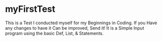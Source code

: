 # myFirstTest
This is a Test I conducted myself for my Beginnings in Coding.
If you Have any changes to have it Can be improved, Send it!
It is a Simple Input program using the basic Def, List, & Statements.
